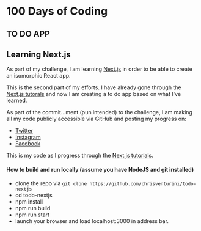 # 100 Days of Coding

## TO DO APP
## Learning Next.js

As part of my challenge, I am learning [Next.js](https://nextjs.org/) in order to be able to create an isomorphic React app.

This is the second part of my efforts. I have already gone through the [Next.js tutorals](https://nextjs.org/learn) and now I am creating a to do app based on what I've learned.  

As part of the commit...ment (pun intended) to the challenge, I am making all my code publicly accessible via GitHub and posting my progress on:

* [Twitter](https://twitter.com/ChrisMVenturini)
* [Instagram](https://www.instagram.com/chrismventurini/)
* [Facebook](https://www.facebook.com/ChrisMVenturini/)

This is my code as I progress through the [Next.js tutorials](https://nextjs.org/learn/).

#### How to build and run locally (assume you have NodeJS and git installed)
- clone the repo via `git clone https://github.com/chrisventurini/todo-nextjs`
- cd todo-nextjs
- npm install
- npm run build
- npm run start
- launch your browser and load localhost:3000 in address bar.
